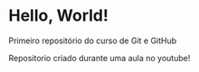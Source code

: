 # Hello, World!

Primeiro repositório do curso de Git e GitHub

Repositorio criado durante uma aula no youtube!
